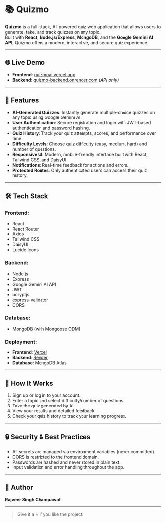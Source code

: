 # 📚 Quizmo

**Quizmo** is a full-stack, AI-powered quiz web application that allows users to generate, take, and track quizzes on any topic.  
Built with **React**, **Node.js/Express**, **MongoDB**, and the **Google Gemini AI API**, Quizmo offers a modern, interactive, and secure quiz experience.

---

## 🌐 Live Demo

- **Frontend**: [quizmoai.vercel.app](https://quizmoai.vercel.app/)  
- **Backend**: [quizmo-backend.onrender.com](https://quizmo-backend.onrender.com/) _(API only)_

---

## 🚀 Features

- **AI-Generated Quizzes**: Instantly generate multiple-choice quizzes on any topic using Google Gemini AI.
- **User Authentication**: Secure registration and login with JWT-based authentication and password hashing.
- **Quiz History**: Track your quiz attempts, scores, and performance over time.
- **Difficulty Levels**: Choose quiz difficulty (easy, medium, hard) and number of questions.
- **Responsive UI**: Modern, mobile-friendly interface built with React, Tailwind CSS, and DaisyUI.
- **Notifications**: Real-time feedback for actions and errors.
- **Protected Routes**: Only authenticated users can access their quiz history.

---

## 🛠️ Tech Stack

### Frontend:
- React  
- React Router  
- Axios  
- Tailwind CSS  
- DaisyUI  
- Lucide Icons

### Backend:
- Node.js  
- Express  
- Google Gemini AI API  
- JWT  
- bcryptjs  
- express-validator  
- CORS

### Database:
- MongoDB (with Mongoose ODM)

### Deployment:
- **Frontend**: [Vercel](https://vercel.com)
- **Backend**: [Render](https://render.com)
- **Database**: MongoDB Atlas

---

## 📝 How It Works

1. Sign up or log in to your account.
2. Enter a topic and select difficulty/number of questions.
3. Take the quiz generated by AI.
4. View your results and detailed feedback.
5. Check your quiz history to track your learning progress.

---

## 🔒 Security & Best Practices

- All secrets are managed via environment variables (never committed).
- CORS is restricted to the frontend domain.
- Passwords are hashed and never stored in plain text.
- Input validation and error handling throughout the app.

---

## 👤 Author

**Rajveer Singh Champawat**

---

> Give it a ⭐ if you like the project!

